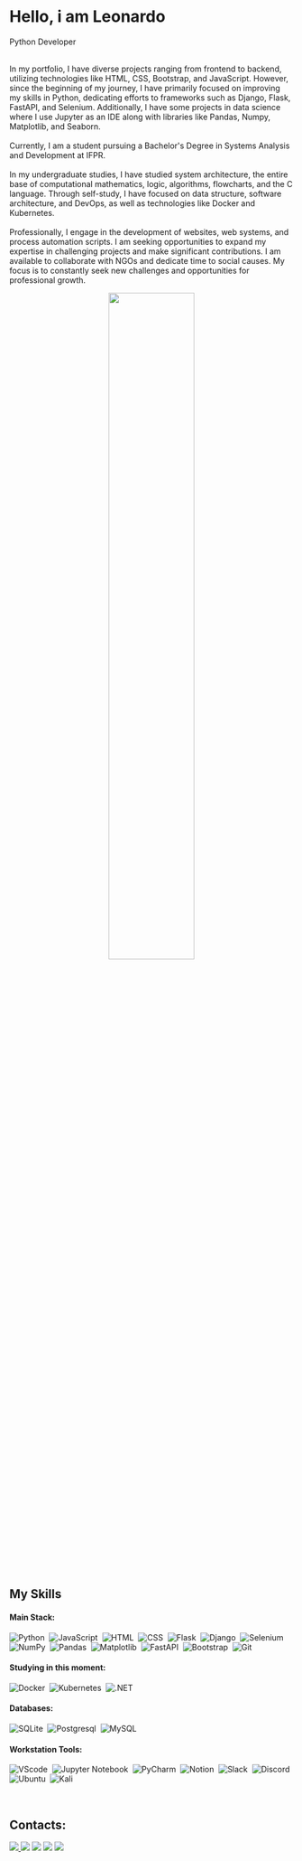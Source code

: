 <h1 class="intro__title">Hello, i am <span>Leonardo</span></h1>
<span class="intro__position">Python Developer
</span>
<br><br>
<p>In my portfolio, I have diverse projects ranging from frontend to backend, utilizing technologies like HTML, CSS, Bootstrap, and JavaScript. However, since the beginning of my journey, I have primarily focused on improving my skills in Python, dedicating efforts to frameworks such as Django, Flask, FastAPI, and Selenium. Additionally, I have some projects in data science where I use Jupyter as an IDE along with libraries like Pandas, Numpy, Matplotlib, and Seaborn.
<br><br>
Currently, I am a student pursuing a Bachelor's Degree in Systems Analysis and Development at IFPR.
<br><br>
In my undergraduate studies, I have studied system architecture, the entire base of computational mathematics, logic, algorithms, flowcharts, and the C language.
Through self-study, I have focused on data structure, software architecture, and DevOps, as well as technologies like Docker and Kubernetes.
<br><br>
Professionally, I engage in the development of websites, web systems, and process automation scripts. I am seeking opportunities to expand my expertise in challenging projects and make significant contributions. I am available to collaborate with NGOs and dedicate time to social causes. My focus is to constantly seek new challenges and opportunities for professional growth.</p>
<div  align="center" style="margin-bottom:100px">
<img width=55% align="center"  src="https://github-readme-streak-stats.herokuapp.com?user=LeonardoBaptista-dev&theme=radical&mode=weekly" />

 </div>
 
 &nbsp;
 &nbsp;



## My Skills

#### Main Stack:

![Python](https://img.shields.io/badge/Python-14354C?style=for-the-badge&logo=python&logoColor=white)&nbsp;
![JavaScript](https://img.shields.io/badge/JavaScript-F7DF1E?style=for-the-badge&logo=javascript&logoColor=black)&nbsp;
![HTML](https://img.shields.io/badge/HTML5-E34F26?style=for-the-badge&logo=html5&logoColor=white)&nbsp;
![CSS](https://img.shields.io/badge/CSS3-1572B6?style=for-the-badge&logo=css3&logoColor=white)&nbsp;
![Flask](https://img.shields.io/badge/Flask-000000?style=for-the-badge&logo=flask&logoColor=white)&nbsp;
![Django](https://img.shields.io/badge/Django-092E20?style=for-the-badge&logo=django&logoColor=green)&nbsp;
![Selenium](https://img.shields.io/badge/-selenium-%43B02A?style=for-the-badge&logo=selenium&logoColor=white)&nbsp;
![NumPy](https://img.shields.io/badge/numpy-%23013243.svg?style=for-the-badge&logo=numpy&logoColor=white)&nbsp;
![Pandas](https://img.shields.io/badge/pandas-%23150458.svg?style=for-the-badge&logo=pandas&logoColor=white)&nbsp;
![Matplotlib](https://img.shields.io/badge/Matplotlib-%23ffffff.svg?style=for-the-badge&logo=Matplotlib&logoColor=black)&nbsp;
![FastAPI](https://img.shields.io/badge/FastAPI-009688?style=for-the-badge&logo=FastAPI&logoColor=white)&nbsp;
![Bootstrap](https://img.shields.io/badge/bootstrap-%238511FA.svg?style=for-the-badge&logo=bootstrap&logoColor=white)&nbsp;
![Git](https://img.shields.io/badge/GIT-E44C30?style=for-the-badge&logo=git&logoColor=white)&nbsp;




#### Studying in this moment:

![Docker](https://img.shields.io/badge/docker-4285F4?style=for-the-badge&logo=docker&logoColor=white)&nbsp;
![Kubernetes](https://img.shields.io/badge/kubernetes-4285F4?style=for-the-badge&logo=kubernetes&logoColor=white)&nbsp;
![.NET](https://img.shields.io/badge/.net-4285F4?style=for-the-badge&logo=.net&logoColor=white)&nbsp;


#### Databases:
![SQLite](https://img.shields.io/badge/sqlite-%2307405e.svg?style=for-the-badge&logo=sqlite&logoColor=white)&nbsp;
![Postgresql](https://img.shields.io/badge/PostgreSQL-316192?style=for-the-badge&logo=postgresql&logoColor=white)&nbsp;
![MySQL](https://img.shields.io/badge/mysql-%2300f.svg?style=for-the-badge&logo=mysql&logoColor=white)&nbsp;

#### Workstation Tools:

![VScode](https://img.shields.io/badge/vscode-4285F4?style=for-the-badge&logo=vscode&logoColor=white)&nbsp;
![Jupyter Notebook](https://img.shields.io/badge/jupyter-%23FA0F00.svg?style=for-the-badge&logo=jupyter&logoColor=white)&nbsp;
![PyCharm](https://img.shields.io/badge/pycharm-143?style=for-the-badge&logo=pycharm&logoColor=black&color=black&labelColor=green)&nbsp;
![Notion](https://img.shields.io/badge/Notion-000000?style=for-the-badge&logo=notion&logoColor=white)&nbsp;
![Slack](https://img.shields.io/badge/Slack-4A154B?style=for-the-badge&logo=slack&logoColor=white)&nbsp;
![Discord](https://img.shields.io/badge/Discord-%235865F2.svg?style=for-the-badge&logo=discord&logoColor=white)&nbsp;
![Ubuntu](https://img.shields.io/badge/Ubuntu-E95420?style=for-the-badge&logo=ubuntu&logoColor=white)&nbsp;
![Kali](https://img.shields.io/badge/Kali-268BEE?style=for-the-badge&logo=kalilinux&logoColor=white)&nbsp;


&nbsp;
&nbsp;

## Contacts:

<div> 
<a href="https://www.instagram.com/natural__leo/" target="_blank"><img src="https://img.shields.io/badge/-Instagram-%23E4405F?style=for-the-badge&logo=instagram&logoColor=white">
</a>
<a href = "mailto:contato.LeonardoBaptista.dev@gmail.com"> <img src="https://img.shields.io/badge/-Gmail-%23333?style=for-the-badge&logo=gmail&logoColor=white" target="_blank"></a>
<a href="https://www.linkedin.com/in/leonardo-baptista-244653249/" target="_blank"><img src="https://img.shields.io/badge/-LinkedIn-%230077B5?style=for-the-badge&logo=linkedin&logoColor=white"  target="_blank"></a> 
<a href="https://medium.com/@LeonardoBaptista-dev" target="_blank"><img src="https://img.shields.io/badge/-Medium-%23000000?style=for-the-badge&logo=medium&logoColor=white"  target="_blank"></a> 
<a href="https://stackoverflow.com/users/20348199/leonardo-baptista" target="_blank"><img src="https://img.shields.io/badge/stack%20overflow-FE7A16?logo=stack-overflow&logoColor=white&style=for-the-badge"  target="_blank"></a> 
</div>&nbsp;&nbsp;
 

  
  
